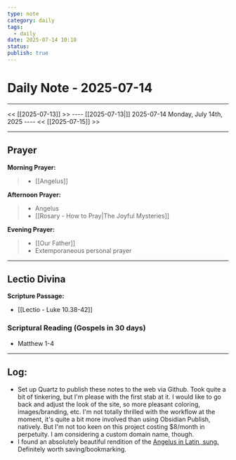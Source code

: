 ```yaml
---
type: note
category: daily
tags:
  - daily
date: 2025-07-14 10:10
status: 
publish: true
---
```

# Daily Note - 2025-07-14
---
<< [[2025-07-13]] >>   ---- [[2025-07-13|]] 2025-07-14 Monday, July 14th, 2025 ----     <<  [[2025-07-15]] >>

----
## Prayer
**Morning Prayer:**
> - [[Angelus]]

**Afternoon Prayer:**
> - Angelus
> - [[Rosary - How to Pray|The Joyful Mysteries]]

**Evening Prayer:**
> - [[Our Father]]
> - Extemporaneous personal prayer
---
## Lectio Divina

**Scripture Passage:**  
- [[Lectio - Luke 10.38-42]]
### Scriptural Reading (Gospels in 30 days)
- Matthew 1-4
---
## Log:
- Set up Quartz to publish these notes to the web via Github.  Took quite a bit of tinkering, but I'm please with the first stab at it.  I would like to go back and adjust the look of the site, so more pleasant coloring, images/branding, etc.  I'm not totally thrilled with the workflow at the moment, it's quite a bit more involved than using Obsidian Publish, natively.  But I'm not too keen on this project costing $8/month in perpetuity.  I am considering a custom domain name, though.  
- I found an absolutely beautiful rendition of the [Angelus in Latin, sung.](https://www.youtube.com/watch?v=gDC-g5osZWA) Definitely worth saving/bookmarking.